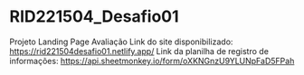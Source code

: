 # RID221504_Desafio01
Projeto Landing Page Avaliação
Link do site disponibilizado: https://rid221504desafio01.netlify.app/
Link da planilha de registro de informações: https://api.sheetmonkey.io/form/oXKNGnzU9YLUNpFaD5FPah
